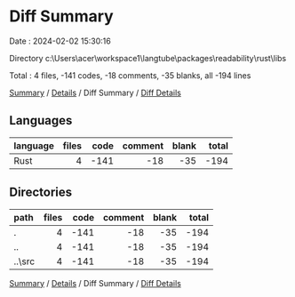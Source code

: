 # Diff Summary

Date : 2024-02-02 15:30:16

Directory c:\\Users\\acer\\workspace1\\langtube\\packages\\readability\\rust\\libs

Total : 4 files,  -141 codes, -18 comments, -35 blanks, all -194 lines

[Summary](results.md) / [Details](details.md) / Diff Summary / [Diff Details](diff-details.md)

## Languages
| language | files | code | comment | blank | total |
| :--- | ---: | ---: | ---: | ---: | ---: |
| Rust | 4 | -141 | -18 | -35 | -194 |

## Directories
| path | files | code | comment | blank | total |
| :--- | ---: | ---: | ---: | ---: | ---: |
| . | 4 | -141 | -18 | -35 | -194 |
| .. | 4 | -141 | -18 | -35 | -194 |
| ..\\src | 4 | -141 | -18 | -35 | -194 |

[Summary](results.md) / [Details](details.md) / Diff Summary / [Diff Details](diff-details.md)
